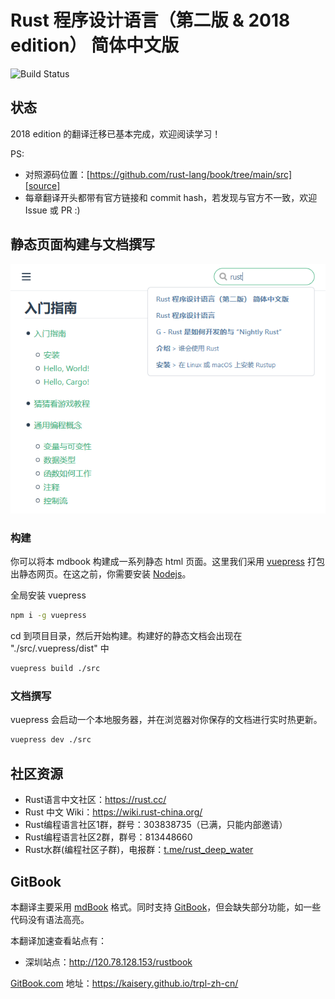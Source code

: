 # Rust 程序设计语言（第二版 & 2018 edition） 简体中文版

![Build Status](https://github.com/KaiserY/trpl-zh-cn/workflows/CI/badge.svg)

## 状态

2018 edition 的翻译迁移已基本完成，欢迎阅读学习！

PS:

* 对照源码位置：[https://github.com/rust-lang/book/tree/main/src][source]
* 每章翻译开头都带有官方链接和 commit hash，若发现与官方不一致，欢迎 Issue 或 PR :)

[source]: https://github.com/rust-lang/book/tree/main/src

## 静态页面构建与文档撰写

![image](./vuepress_page.png)

### 构建

你可以将本 mdbook 构建成一系列静态 html 页面。这里我们采用 [vuepress](https://vuepress.vuejs.org/zh/) 打包出静态网页。在这之前，你需要安装 [Nodejs](https://nodejs.org/zh-cn/)。

全局安装 vuepress

``` bash
npm i -g vuepress
```

cd 到项目目录，然后开始构建。构建好的静态文档会出现在 "./src/.vuepress/dist" 中

```bash
vuepress build ./src
```

### 文档撰写

vuepress 会启动一个本地服务器，并在浏览器对你保存的文档进行实时热更新。

```bash
vuepress dev ./src
```

## 社区资源

- Rust语言中文社区：<https://rust.cc/>
- Rust 中文 Wiki：<https://wiki.rust-china.org/>
- Rust编程语言社区1群，群号：303838735（已满，只能内部邀请）
- Rust编程语言社区2群，群号：813448660
- Rust水群(编程社区子群)，电报群：[t.me/rust_deep_water](//t.me/rust_deep_water)

## GitBook

本翻译主要采用 [mdBook](https://github.com/rust-lang-nursery/mdBook) 格式。同时支持 [GitBook](https://github.com/GitbookIO/gitbook)，但会缺失部分功能，如一些代码没有语法高亮。

本翻译加速查看站点有：
 - 深圳站点：<http://120.78.128.153/rustbook>

[GitBook.com](https://www.gitbook.com/) 地址：<https://kaisery.github.io/trpl-zh-cn/>
